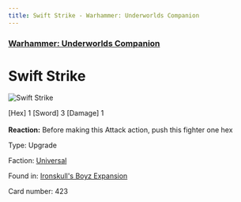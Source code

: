 ```yaml
---
title: Swift Strike - Warhammer: Underworlds Companion
---
```


### [Warhammer: Underworlds Companion](https://guidokessels.github.io/wh-underworlds)

  

# Swift Strike

![Swift Strike](https://warhammerunderworlds.com/wp-content/uploads/sites/6/2017/12/423_ENG-Swift-Strike.png)

<div class="whu-weapon">[Hex] 1 [Sword] 3 [Damage] 1</div><br /> <b>Reaction:</b> Before making this Attack action, push this fighter one hex

Type: Upgrade

Faction: [Universal](https://guidokessels.github.io/wh-underworlds/factions/universal)

Found in: [Ironskull's Boyz Expansion](https://guidokessels.github.io/wh-underworlds/locations/ironskulls-boyz-expansion)

Card number: 423

